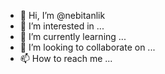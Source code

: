 - 👋 Hi, I’m @nebitanlik
- 👀 I’m interested in ...
- 🌱 I’m currently learning ...
- 💞️ I’m looking to collaborate on ...
- 📫 How to reach me ...

<!---
nebitanlik/nebitanlik is a ✨ special ✨ repository because its `README.md` (this file) appears on your GitHub profile.
You can click the Preview link to take a look at your changes.
--->
